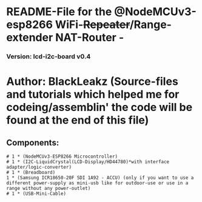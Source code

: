 # README-File for the @NodeMCUv3-esp8266 WiFi-~~Repeater~~/Range-extender NAT-Router -
### Version: lcd-i2c-board v0.4 
# Author: BlackLeakz (Source-files and tutorials which helped me for codeing/assemblin' the code will be found at the end of this file)
## Components: 
```
# 1 * (NodeMCUv3-ESP8266 Microcontroller)
# 1 * (I2C-LiquidCrystal(LCD-Display/HD44780)*with interface adapter/logic-converter)
# 1 * (Breadboard)
1 * (Samsung ICR18650-20F SDI 1A92 - ACCU) (only if you want to use a different power-supply as mini-usb like for outdoor-use or use in a range without any power-outlet)
# 1 * (USB-Mini-Cable)
```
